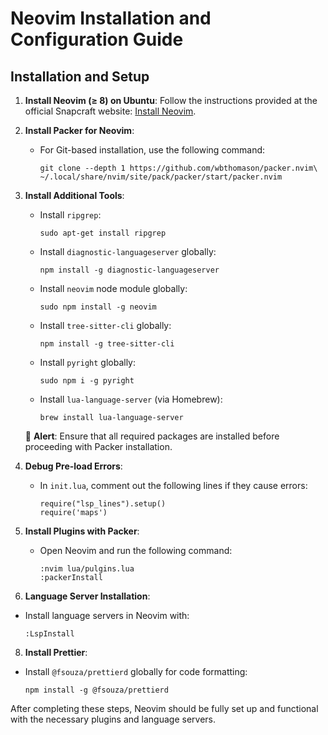 # Neovim Installation and Configuration Guide

## Installation and Setup

1. **Install Neovim (≥ 8) on Ubuntu**: 
   Follow the instructions provided at the official Snapcraft website: [Install Neovim](https://snapcraft.io/install/nvim/ubuntu#install).

2. **Install Packer for Neovim**:
   - For Git-based installation, use the following command:
     ```
     git clone --depth 1 https://github.com/wbthomason/packer.nvim\
     ~/.local/share/nvim/site/pack/packer/start/packer.nvim
     ```

3. **Install Additional Tools**:
   - Install `ripgrep`:
     ```
     sudo apt-get install ripgrep
     ```
   - Install `diagnostic-languageserver` globally:
     ```
     npm install -g diagnostic-languageserver
     ```
   - Install `neovim` node module globally:
     ```
     sudo npm install -g neovim
     ```
   - Install `tree-sitter-cli` globally:
     ```
     npm install -g tree-sitter-cli
     ```
   - Install `pyright` globally:
     ```
     sudo npm i -g pyright
     ```
   - Install `lua-language-server` (via Homebrew):
     ```
     brew install lua-language-server
     ```

   🚨 **Alert**: Ensure that all required packages are installed before proceeding with Packer installation.

4. **Debug Pre-load Errors**:
   - In `init.lua`, comment out the following lines if they cause errors:
     ```
     require("lsp_lines").setup()
     require('maps')
     ```

5. **Install Plugins with Packer**:
   - Open Neovim and run the following command:
     ```
     :nvim lua/pulgins.lua
     :packerInstall
     ```

7. **Language Server Installation**:
- Install language servers in Neovim with:
  ```
  :LspInstall
  ```

8. **Install Prettier**:
- Install `@fsouza/prettierd` globally for code formatting:
  ```
  npm install -g @fsouza/prettierd
  ```

After completing these steps, Neovim should be fully set up and functional with the necessary plugins and language servers.


